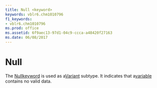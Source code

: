 ```yaml
---
title: Null <keyword>
keywords: vblr6.chm1010796
f1_keywords:
- vblr6.chm1010796
ms.prod: office
ms.assetid: 6f9aec13-97d1-04c9-ccca-a48420f27163
ms.date: 06/08/2017
---
```



# Null <keyword>

The [Null](../../Glossary/vbe-glossary.md)[keyword](../../Glossary/vbe-glossary.md) is used as a[Variant](../../Glossary/vbe-glossary.md) subtype. It indicates that a[variable](../../Glossary/vbe-glossary.md) contains no valid data.


